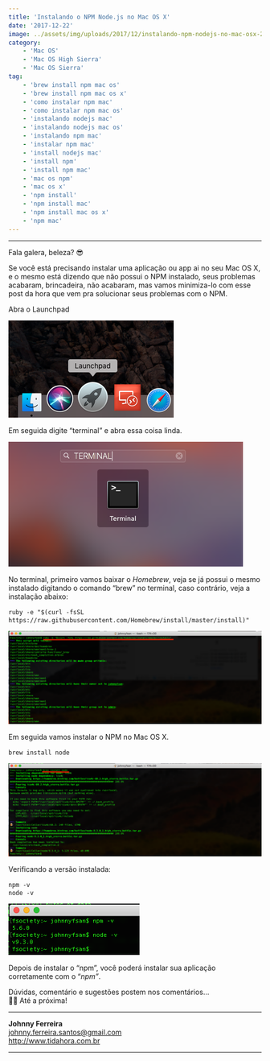 ```yaml
---
title: 'Instalando o NPM Node.js no Mac OS X'
date: '2017-12-22'
image: ../assets/img/uploads/2017/12/instalando-npm-nodejs-no-mac-osx-2-150x150.png
category:
    - 'Mac OS'
    - 'Mac OS High Sierra'
    - 'Mac OS Sierra'
tag:
    - 'brew install npm mac os'
    - 'brew install npm mac os x'
    - 'como instalar npm mac'
    - 'como instalar npm mac os'
    - 'instalando nodejs mac'
    - 'instalando nodejs mac os'
    - 'instalando npm mac'
    - 'instalar npm mac'
    - 'install nodejs mac'
    - 'install npm'
    - 'install npm mac'
    - 'mac os npm'
    - 'mac os x'
    - 'npm install'
    - 'npm install mac'
    - 'npm install mac os x'
    - 'npm mac'
---
```


- - - - - -


Fala galera, beleza? 😎

Se você está precisando instalar uma aplicação ou app ai no seu Mac OS X, e o mesmo está dizendo que não possui o NPM instalado, seus problemas acabaram, brincadeira, não acabaram, mas vamos minimiza-lo com esse post da hora que vem pra solucionar seus problemas com o NPM.

Abra o Launchpad

![](../assets/img/uploads/2017/12/skype-duas-instancias-1.png)

Em seguida digite “terminal” e abra essa coisa linda.

![](../assets/img/uploads/2017/12/skype-duas-instancias-2.png)

No terminal, primeiro vamos baixar o *Homebrew*, veja se já possui o mesmo instalado digitando o comando “brew” no terminal, caso contrário, veja a instalação abaixo:

```
ruby -e "$(curl -fsSL https://raw.githubusercontent.com/Homebrew/install/master/install)"
```

![](../assets/img/uploads/2017/12/1-1.png)

Em seguida vamos instalar o NPM no Mac OS X.

```
brew install node
```

![](../assets/img/uploads/2017/12/2-1.png)

Verificando a versão instalada:

```
npm -v
node -v
```

![](../assets/img/uploads/2017/12/3-1.png)

Depois de instalar o “npm”, você poderá instalar sua aplicação corretamente com o “*npm”*.

Dúvidas, comentário e sugestões postem nos comentários…  
👋🏼 Até a próxima!

- - - - - -


**Johnny Ferreira**  
<johnny.ferreira.santos@gmail.com>  
<http://www.tidahora.com.br>

- - - - - -